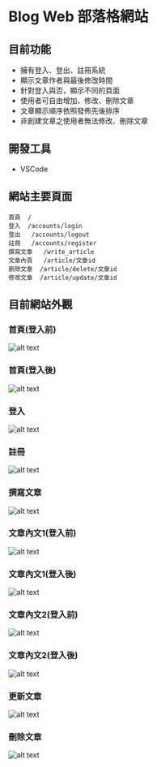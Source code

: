 # Blog Web 部落格網站

## 目前功能
* 擁有登入、登出、註冊系統
* 顯示文章作者與最後修改時間
* 針對登入與否，顯示不同的頁面
* 使用者可自由增加、修改、刪除文章
* 文章顯示順序依照發佈先後排序
* 非創建文章之使用者無法修改、刪除文章

## 開發工具
* VSCode

## 網站主要頁面
```
首頁  /
登入  /accounts/login
登出   /accounts/logout
註冊   /accounts/register
撰寫文章   /write_article
文章內頁   /article/文章id
刪除文章  /article/delete/文章id
修改文章  /article/update/文章id
```
## 目前網站外觀

### 首頁(登入前)
![alt text](https://github.com/Calmtea5209/Django_Learning/blob/master/images/homepage(before).png)

### 首頁(登入後)
![alt text](https://github.com/Calmtea5209/Django_Learning/blob/master/images/homepage(after).png)

### 登入
![alt text](https://github.com/Calmtea5209/Django_Learning/blob/master/images/login.png)

### 註冊
![alt text](https://github.com/Calmtea5209/Django_Learning/blob/master/images/register.png)

### 撰寫文章
![alt text](https://github.com/Calmtea5209/Django_Learning/blob/master/images/write.png)

### 文章內文1(登入前)
![alt text](https://github.com/Calmtea5209/Django_Learning/blob/master/images/article1(before).png)

### 文章內文1(登入後)
![alt text](https://github.com/Calmtea5209/Django_Learning/blob/master/images/article1(after).png)

### 文章內文2(登入前)
![alt text](https://github.com/Calmtea5209/Django_Learning/blob/master/images/article2(before).png)

### 文章內文2(登入後)
![alt text](https://github.com/Calmtea5209/Django_Learning/blob/master/images/article2(after).png)

### 更新文章
![alt text](https://github.com/Calmtea5209/Django_Learning/blob/master/images/update.png)

### 刪除文章
![alt text](https://github.com/Calmtea5209/Django_Learning/blob/master/images/delete.png)
